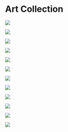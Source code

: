 # Art Collection

![](https://upload.wikimedia.org/wikipedia/commons/thumb/c/ce/Theodor_Kittelsen_-_Far%2C_far_away_Soria_Moria_Palace_shimmered_like_Gold_-_Google_Art_Project.jpg/1024px-Theodor_Kittelsen_-_Far%2C_far_away_Soria_Moria_Palace_shimmered_like_Gold_-_Google_Art_Project.jpg)

![](https://upload.wikimedia.org/wikipedia/commons/8/8f/Watts_%E2%80%93_After_the_Deluge.jpg)

![](https://upload.wikimedia.org/wikipedia/commons/thumb/9/9e/Vincent_Willem_van_Gogh_037.jpg/800px-Vincent_Willem_van_Gogh_037.jpg)

![](https://upload.wikimedia.org/wikipedia/commons/9/90/Nikolaj_Alexandrowitsch_Jaroschenko_001.jpg)

![](https://upload.wikimedia.org/wikipedia/commons/b/b9/Caspar_David_Friedrich_-_Wanderer_above_the_sea_of_fog.jpg)

![](https://upload.wikimedia.org/wikipedia/commons/9/9f/Winslow_Homer_-_Canoe_in_Rapids_%281897%29.jpg)

![](https://upload.wikimedia.org/wikipedia/commons/6/63/The_Creation_of_Adam.jpg)

![](https://upload.wikimedia.org/wikipedia/commons/a/ac/Caspar_David_Friedrich_-_Landscape_with_the_Rosenberg_in_the_Bohemian_Mountains_-_Google_Art_Project.jpg)

![](https://upload.wikimedia.org/wikipedia/commons/thumb/1/16/Charles_Leslie_Schottische_Landschaft_1872.jpg/1024px-Charles_Leslie_Schottische_Landschaft_1872.jpg)

![](https://upload.wikimedia.org/wikipedia/commons/thumb/c/cf/The_gyri_of_the_thinker%27s_brain_as_a_maze_of_choices_in_biom_Wellcome_L0027293.jpg/1024px-The_gyri_of_the_thinker%27s_brain_as_a_maze_of_choices_in_biom_Wellcome_L0027293.jpg)

![](https://upload.wikimedia.org/wikipedia/commons/thumb/1/1b/Albert_Bierstadt_-_Storm_in_the_Mountains_-_47.1257_-_Museum_of_Fine_Arts.jpg/1024px-Albert_Bierstadt_-_Storm_in_the_Mountains_-_47.1257_-_Museum_of_Fine_Arts.jpg)

![](https://upload.wikimedia.org/wikipedia/commons/thumb/3/35/Eugene_VON_GU%C3%89Rard_-_North-east_view_from_the_northern_top_of_Mount_Kosciusko_-_Google_Art_Project.jpg/1024px-Eugene_VON_GU%C3%89Rard_-_North-east_view_from_the_northern_top_of_Mount_Kosciusko_-_Google_Art_Project.jpg)
